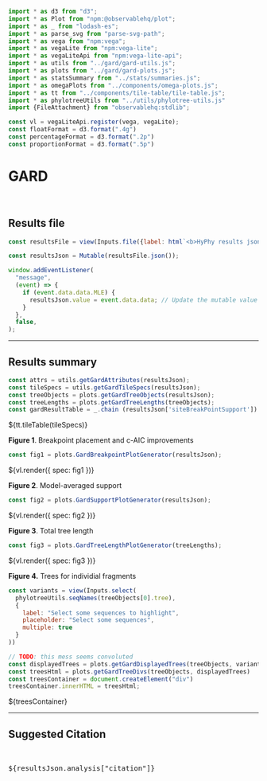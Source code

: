 ```js
import * as d3 from "d3";
import * as Plot from "npm:@observablehq/plot";
import * as _ from "lodash-es";
import * as parse_svg from "parse-svg-path";
import * as vega from "npm:vega";
import * as vegaLite from "npm:vega-lite";
import * as vegaLiteApi from "npm:vega-lite-api";
import * as utils from "../gard/gard-utils.js";
import * as plots from "../gard/gard-plots.js";
import * as statsSummary from "../stats/summaries.js";
import * as omegaPlots from "../components/omega-plots.js";
import * as tt from "../components/tile-table/tile-table.js";
import * as phylotreeUtils from "../utils/phylotree-utils.js"
import {FileAttachment} from "observablehq:stdlib";
```

```js
const vl = vegaLiteApi.register(vega, vegaLite);
const floatFormat = d3.format(".4g")
const percentageFormat = d3.format(".2p")
const proportionFormat = d3.format(".5p")
```

# GARD
<br>

## Results file

```js
const resultsFile = view(Inputs.file({label: html`<b>HyPhy results json:</b>`, accept: ".json", required: true}));
```

```js
const resultsJson = Mutable(resultsFile.json());
```

```js
window.addEventListener(
  "message",
  (event) => {
    if (event.data.data.MLE) {
      resultsJson.value = event.data.data; // Update the mutable value
    }
  },
  false,
);
```
<hr>

## Results summary

```js
const attrs = utils.getGardAttributes(resultsJson);
const tileSpecs = utils.getGardTileSpecs(resultsJson);
const treeObjects = plots.getGardTreeObjects(resultsJson);
const treeLengths = plots.getGardTreeLengths(treeObjects);
const gardResultTable = _.chain (resultsJson['siteBreakPointSupport']).toPairs().map ((d)=>{return {'site' : +d[0], 'support' : d[1]}}).value();
```

<div>${tt.tileTable(tileSpecs)}</div>

**Figure 1**. Breakpoint placement and c-AIC improvements

```js
const fig1 = plots.GardBreakpointPlotGenerator(resultsJson);
```
<div>${vl.render({ spec: fig1 })}</div>

**Figure 2**. Model-averaged support

```js
const fig2 = plots.GardSupportPlotGenerator(resultsJson);
```
<div>${vl.render({ spec: fig2 })}</div>

**Figure 3**. Total tree length

```js
const fig3 = plots.GardTreeLengthPlotGenerator(treeLengths);
```
<div>${vl.render({ spec: fig3 })}</div>

**Figure 4.** Trees for individial fragments

```js
const variants = view(Inputs.select(
  phylotreeUtils.seqNames(treeObjects[0].tree),
  {
    label: "Select some sequences to highlight",
    placeholder: "Select some sequences",
    multiple: true
  }
))
```

```js
// TODO: this mess seems convoluted
const displayedTrees = plots.getGardDisplayedTrees(treeObjects, variants)
const treesHtml = plots.getGardTreeDivs(treeObjects, displayedTrees)
const treesContainer = document.createElement("div")
treesContainer.innerHTML = treesHtml;
```
<link rel=stylesheet href='https://cdn.jsdelivr.net/npm/phylotree@0.1/phylotree.css'>
<div>${treesContainer}</div>

<hr>

## Suggested Citation

<br>
<p><tt>${resultsJson.analysis["citation"]}</tt></p>